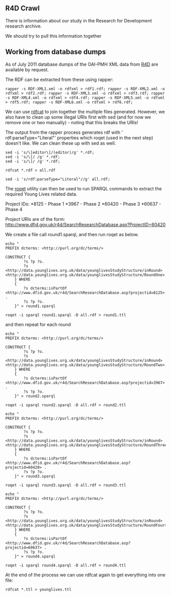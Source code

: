 ## R4D Crawl

There is information about our study in the Research for Development research archive.

We should try to pull this information together 


## Working from database dumps

As of July 2011 database dumps of the OAI-PMH XML data from [R4D](http://www.dfid.gov.uk/r4d/) are available by request. 

The RDF can be extracted from these using rapper:

```
rapper -s RDF-XML1.xml -o rdfxml > rdf1.rdf; rapper -s RDF-XML2.xml -o rdfxml > rdf2.rdf; rapper -s RDF-XML3.xml -o rdfxml > rdf3.rdf; rapper -s RDF-XML4.xml -o rdfxml > rdf4.rdf; rapper -s RDF-XML5.xml -o rdfxml > rdf5.rdf; rapper -s RDF-XML6.xml -o rdfxml > rdf6.rdf;
```

We can use [rdfcat](http://jena.sourceforge.net/javadoc/jena/rdfcat.html) to join together the multiple files generated. However, we also have to clean up some illegal URIs first with sed (and for now we remove one or two manually) - noting that this breaks the URIs!

The output from the rapper process generates rdf with ' rdf:parseType="Literal"' properties which roqet (used in the next step) doesn't like. We can clean these up with sed as well.

```
sed -i 's/\[editor\]/(editor)/g' *.rdf;
sed -i 's/\[/ /g' *.rdf;
sed -i 's/\]/ /g' *.rdf;

rdfcat *.rdf > all.rdf

sed -i 's/rdf:parseType="Literal"//g' all.rdf;
```

The [roqet](http://librdf.org/rasqal/roqet.html) utility can then be used to run SPARQL commands to extract the required Young Lives related data.


Project IDs:
*8125 - Phase 1
*3967 - Phase 2
*60420 - Phase 3
*60637 - Phase 4

Project URIs are of the form: http://www.dfid.gov.uk/r4d/SearchResearchDatabase.asp?ProjectID=60420

We create a file call round1.sparql, and then run roqet as below. 

```
echo "
PREFIX dcterms: <http://purl.org/dc/terms/>

CONSTRUCT {
		?s ?p ?o. 
		?s <http://data.younglives.org.uk/data/younglivesStudyStructure/inRound> <http://data.younglives.org.uk/data/younglivesStudyStructure/RoundOne>.
	} WHERE 
	{ 
		?s dcterms:isPartOf <http://www.dfid.gov.uk/r4d/SearchResearchDatabase.asp?projectid=8125> .
        ?s ?p ?o.
	}" > round1.sparql
```

```
roqet -i sparql round1.sparql -D all.rdf > round1.ttl
```

and then repeat for each round

```
echo "
PREFIX dcterms: <http://purl.org/dc/terms/>

CONSTRUCT {
		?s ?p ?o. 
		?s <http://data.younglives.org.uk/data/younglivesStudyStructure/inRound> <http://data.younglives.org.uk/data/younglivesStudyStructure/RoundTwo>.
	} WHERE 
	{ 
		?s dcterms:isPartOf <http://www.dfid.gov.uk/r4d/SearchResearchDatabase.asp?projectid=3967> .
        ?s ?p ?o.
	}" > round2.sparql 
	
roqet -i sparql round2.sparql -D all.rdf > round2.ttl

echo "
PREFIX dcterms: <http://purl.org/dc/terms/>

CONSTRUCT {
		?s ?p ?o. 
		?s <http://data.younglives.org.uk/data/younglivesStudyStructure/inRound> <http://data.younglives.org.uk/data/younglivesStudyStructure/RoundThree>.
	} WHERE 
	{ 
		?s dcterms:isPartOf <http://www.dfid.gov.uk/r4d/SearchResearchDatabase.asp?projectid=60420> .
        ?s ?p ?o.
	}" > round3.sparql 
	
roqet -i sparql round3.sparql -D all.rdf > round3.ttl

echo "
PREFIX dcterms: <http://purl.org/dc/terms/>

CONSTRUCT {
		?s ?p ?o. 
		?s <http://data.younglives.org.uk/data/younglivesStudyStructure/inRound> <http://data.younglives.org.uk/data/younglivesStudyStructure/RoundFour>.
	} WHERE 
	{ 
		?s dcterms:isPartOf <http://www.dfid.gov.uk/r4d/SearchResearchDatabase.asp?projectid=60637> .
        ?s ?p ?o.
	}" > round4.sparql 
	
roqet -i sparql round4.sparql -D all.rdf > round4.ttl
```

At the end of the process we can use rdfcat again to get everything into one file:

```
rdfcat *.ttl > younglives.ttl
```